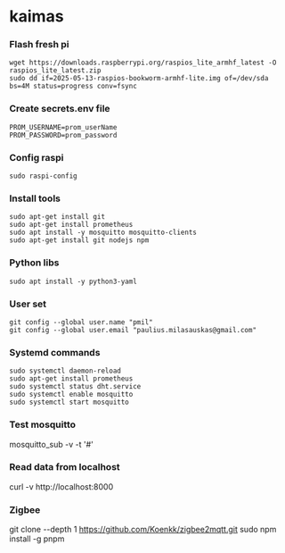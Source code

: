# kaimas

### Flash fresh pi
```
wget https://downloads.raspberrypi.org/raspios_lite_armhf_latest -O raspios_lite_latest.zip
sudo dd if=2025-05-13-raspios-bookworm-armhf-lite.img of=/dev/sda bs=4M status=progress conv=fsync
```

### Create secrets.env file
```
PROM_USERNAME=prom_userName
PROM_PASSWORD=prom_password
```

### Config raspi
```
sudo raspi-config
```

### Install tools
```
sudo apt-get install git
sudo apt-get install prometheus
sudo apt install -y mosquitto mosquitto-clients
sudo apt-get install git nodejs npm
```

### Python libs
```
sudo apt install -y python3-yaml
```

### User set
```
git config --global user.name "pmil"
git config --global user.email "paulius.milasauskas@gmail.com"
```

### Systemd commands
```
sudo systemctl daemon-reload
sudo apt-get install prometheus
sudo systemctl status dht.service
sudo systemctl enable mosquitto
sudo systemctl start mosquitto
```

### Test mosquitto
mosquitto_sub -v -t '#'

### Read data from localhost
curl -v http://localhost:8000

### Zigbee
git clone --depth 1 https://github.com/Koenkk/zigbee2mqtt.git
sudo npm install -g pnpm




